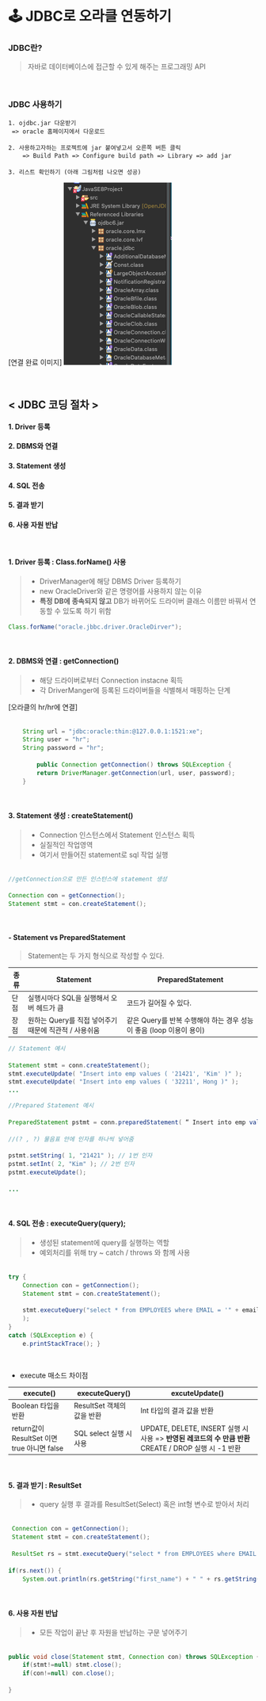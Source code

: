 # 🕹 JDBC로 오라클 연동하기

### JDBC란?

> 자바로 데이터베이스에 접근할 수 있게 해주는 프로그래밍 API

<br >

### JDBC 사용하기

    1. ojdbc.jar 다운받기
     => oracle 홈페이지에서 다운로드

    2. 사용하고자하는 프로젝트에 jar 붙여넣고서 오른쪽 버튼 클릭
        => Build Path => Configure build path => Library => add jar

    3. 리스트 확인하기 (아래 그림처럼 나오면 성공)

[연결 완료 이미지]
![리스트](./imgs/list.png)

<br>

## < JDBC 코딩 절차 >

#### 1. Driver 등록

#### 2. DBMS와 연결

#### 3. Statement 생성

#### 4. SQL 전송

#### 5. 결과 받기

#### 6. 사용 자원 반납

<br >

#### 1. Driver 등록 : Class.forName() 사용

> - DriverManager에 해당 DBMS Driver 등록하기
> - new OracleDriver와 같은 명령어를 사용하지 않는 이유
> - **특정 DB에 종속되지 않고** DB가 바뀌어도 드라이버 클래스 이름만 바꿔서 연동할 수 있도록 하기 위함

```java
Class.forName("oracle.jbbc.driver.OracleDirver");
```

<br>

#### 2. DBMS와 연결 : getConnection()

> - 해당 드라이버로부터 Connection instacne 획득
> - 각 DriverManger에 등록된 드라이버들을 식별해서 매핑하는 단계

[오라클의 hr/hr에 연결]

```java

	String url = "jdbc:oracle:thin:@127.0.0.1:1521:xe";
	String user = "hr";
	String password = "hr";

    	public Connection getConnection() throws SQLException {
		return DriverManager.getConnection(url, user, password);
	}

```

<br>

#### 3. Statement 생성 : createStatement()

> - Connection 인스턴스에서 Statement 인스턴스 획득
> - 실질적인 작업영역
> - 여기서 만들어진 statement로 sql 작업 실행

```java

//getConnection으로 만든 인스턴스에 statement 생성

Connection con = getConnection();
Statement stmt = con.createStatement();

```

<br>

#### - Statement vs PreparedStatement

> Statement는 두 가지 형식으로 작성할 수 있다.

| 종류 | Statement                                             | PreparedStatement                                                   |
| ---- | ----------------------------------------------------- | ------------------------------------------------------------------- |
| 단점 | 실행시마다 SQL을 실행해서 오버 헤드가 큼              | 코드가 길어질 수 있다.                                              |
| 장점 | 원하는 Query를 직접 넣어주기 때문에 직관적 / 사용쉬움 | 같은 Query를 반복 수행해야 하는 경우 성능이 좋음 (loop 이용이 용이) |

```java
// Statement 예시

Statement stmt = conn.createStatement();
stmt.executeUpdate( "Insert into emp values ( '21421', 'Kim' )" );
stmt.executeUpdate( "Insert into emp values ( '32211', Hong )" );
...

```

```java
//Prepared Statement 예시

PreparedStatement pstmt = conn.preparedStatement( “ Insert into emp values ( ?, ? ) “ );

//(? , ?) 물음표 안에 인자를 하나씩 넣어줌

pstmt.setString( 1, "21421" ); // 1번 인자
pstmt.setInt( 2, "Kim" ); // 2번 인자
pstmt.executeUpdate();

...
```

<br />

#### 4. SQL 전송 : executeQuery(query);

> - 생성된 statement에 query를 실행하는 역할
> - 예외처리를 위해 try ~ catch / throws 와 함께 사용

```java

try {
    Connection con = getConnection();
    Statement stmt = con.createStatement();

    stmt.executeQuery("select * from EMPLOYEES where EMAIL = '" + email + "'"
	);
}
catch (SQLException e) {
    e.printStackTrace(); }


```

<br>

- execute 매소드 차이점

| execute()                                   | executeQuery()             | excuteUpdate()                                                                                        |
| ------------------------------------------- | -------------------------- | ----------------------------------------------------------------------------------------------------- |
| Boolean 타입을 반환                         | ResultSet 객체의 값을 반환 | Int 타입의 결과 값을 반환                                                                             |
| return값이 ResultSet 이면 true 아니면 false | SQL select 실행 시 사용    | UPDATE, DELETE, INSERT 실행 시 사용 => **반영된 레코드의 수 만큼 반환** CREATE / DROP 실행 시 -1 반환 |

<br>

#### 5. 결과 받기 : ResultSet

> - query 실행 후 결과를 ResultSet(Select) 혹은 int형 변수로 받아서 처리

```java

 Connection con = getConnection();
 Statement stmt = con.createStatement();

 ResultSet rs = stmt.executeQuery("select * from EMPLOYEES where EMAIL = '" + email + "'");

if(rs.next()) {
    System.out.println(rs.getString("first_name") + " " + rs.getString("salary")); }

```

<br >

#### 6. 사용 자원 반납

> - 모든 작업이 끝난 후 자원을 반납하는 구문 넣어주기

```java

public void close(Statement stmt, Connection con) throws SQLException {
	if(stmt!=null) stmt.close();
	if(con!=null) con.close();

}
```
